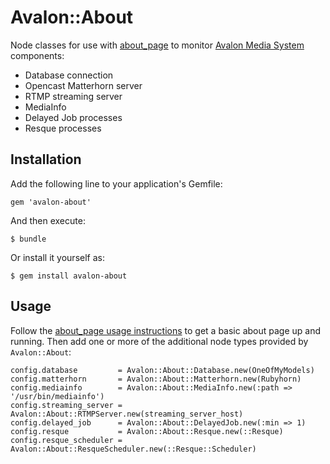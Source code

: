 # Avalon::About

Node classes for use with [about_page](https://github.com/sul-dlss/about_page) to
monitor [Avalon Media System](https://github.com/avalonmediasystem/avalon) components:

* Database connection
* Opencast Matterhorn server
* RTMP streaming server
* MediaInfo
* Delayed Job processes
* Resque processes

## Installation

Add the following line to your application's Gemfile:

    gem 'avalon-about'

And then execute:

    $ bundle

Or install it yourself as:

    $ gem install avalon-about

## Usage

Follow the [about_page usage instructions](https://github.com/sul-dlss/about_page/blob/master/README.md) to get a basic about page up and running. Then add one or more
of the additional node types provided by `Avalon::About`:

    config.database         = Avalon::About::Database.new(OneOfMyModels)
    config.matterhorn       = Avalon::About::Matterhorn.new(Rubyhorn)
    config.mediainfo        = Avalon::About::MediaInfo.new(:path => '/usr/bin/mediainfo')
    config.streaming_server = Avalon::About::RTMPServer.new(streaming_server_host)
    config.delayed_job      = Avalon::About::DelayedJob.new(:min => 1)
    config.resque           = Avalon::About::Resque.new(::Resque)
    config.resque_scheduler = Avalon::About::ResqueScheduler.new(::Resque::Scheduler)
